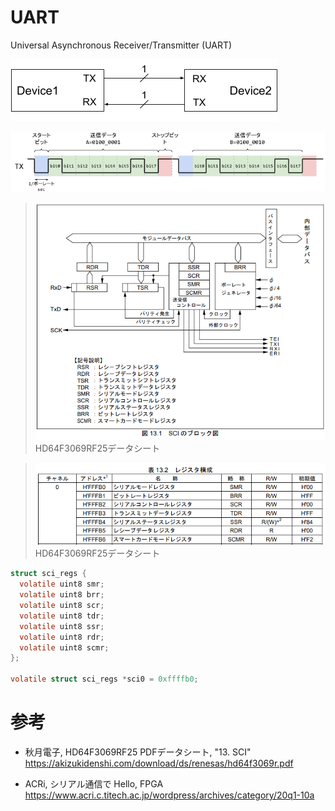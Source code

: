 # UART

Universal Asynchronous Receiver/Transmitter (UART)

![](./img/UART.PNG)

![](./img/UART-TIMING.PNG)

> ![](./img/SCI-BLK.PNG)\
> HD64F3069RF25データシート

> ![](./img/REG-ADDR.PNG)\
> HD64F3069RF25データシート

```c
struct sci_regs {
  volatile uint8 smr;
  volatile uint8 brr;
  volatile uint8 scr;
  volatile uint8 tdr;
  volatile uint8 ssr;
  volatile uint8 rdr;
  volatile uint8 scmr;
};

volatile struct sci_regs *sci0 = 0xffffb0;
```

# 参考

- 秋月電子, HD64F3069RF25 PDFデータシート, "13. SCI"
https://akizukidenshi.com/download/ds/renesas/hd64f3069r.pdf

- ACRi, シリアル通信で Hello, FPGA
https://www.acri.c.titech.ac.jp/wordpress/archives/category/20q1-10a
